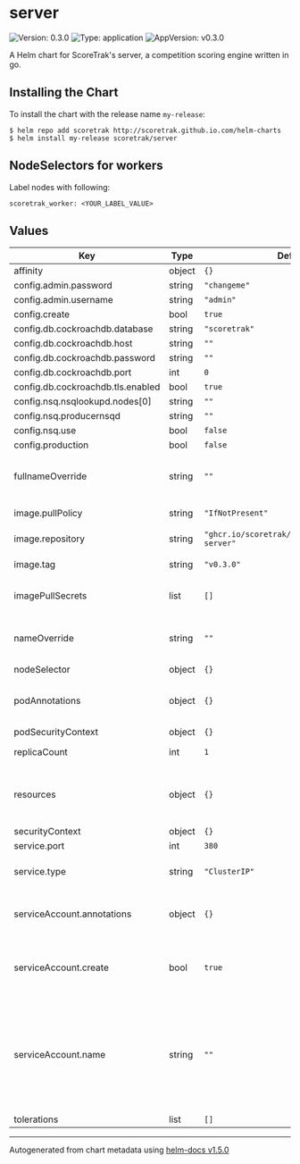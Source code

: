 # server

![Version: 0.3.0](https://img.shields.io/badge/Version-0.3.0-informational?style=flat-square) ![Type: application](https://img.shields.io/badge/Type-application-informational?style=flat-square) ![AppVersion: v0.3.0](https://img.shields.io/badge/AppVersion-v0.3.0-informational?style=flat-square)

A Helm chart for ScoreTrak's server, a competition scoring engine written in go.

## Installing the Chart

To install the chart with the release name `my-release`:

```console
$ helm repo add scoretrak http://scoretrak.github.io.com/helm-charts
$ helm install my-release scoretrak/server
```

## NodeSelectors for workers

Label nodes with following:
```
scoretrak_worker: <YOUR_LABEL_VALUE>
```

## Values

| Key | Type | Default | Description |
|-----|------|---------|-------------|
| affinity | object | `{}` |  |
| config.admin.password | string | `"changeme"` |  |
| config.admin.username | string | `"admin"` |  |
| config.create | bool | `true` |  |
| config.db.cockroachdb.database | string | `"scoretrak"` |  |
| config.db.cockroachdb.host | string | `""` |  |
| config.db.cockroachdb.password | string | `""` |  |
| config.db.cockroachdb.port | int | `0` |  |
| config.db.cockroachdb.tls.enabled | bool | `true` |  |
| config.nsq.nsqlookupd.nodes[0] | string | `""` |  |
| config.nsq.producernsqd | string | `""` |  |
| config.nsq.use | bool | `false` |  |
| config.production | bool | `false` |  |
| fullnameOverride | string | `""` | String to override server.fullname template |
| image.pullPolicy | string | `"IfNotPresent"` | Container image name |
| image.repository | string | `"ghcr.io/scoretrak/scoretrak/scoretrak-server"` | Container image name |
| image.tag | string | `"v0.3.0"` | Container image tag |
| imagePullSecrets | list | `[]` | Secrets to pull container image |
| nameOverride | string | `""` | String to override server.name template |
| nodeSelector | object | `{}` |  |
| podAnnotations | object | `{}` | Additional annotations for StatefulSet Pods |
| podSecurityContext | object | `{}` |  |
| replicaCount | int | `1` | Deployment replica count |
| resources | object | `{}` | Resource requests and limits for Deployment Pods |
| securityContext | object | `{}` |  |
| service.port | int | `380` |  |
| service.type | string | `"ClusterIP"` | Service type for server service |
| serviceAccount.annotations | object | `{}` | Annotations to add to the service account |
| serviceAccount.create | bool | `true` | Specifies whether a service account should be created |
| serviceAccount.name | string | `""` | The name of the service account to use. If not set and create is true, a name is generated using the fullname template |
| tolerations | list | `[]` |  |

----------------------------------------------
Autogenerated from chart metadata using [helm-docs v1.5.0](https://github.com/norwoodj/helm-docs/releases/v1.5.0)
